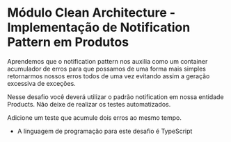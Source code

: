 # Módulo Clean Architecture - Implementação de Notification Pattern em Produtos

Aprendemos que o notification pattern nos auxilia como um container acumulador de erros para que possamos de uma forma mais simples retornarmos nossos erros todos de uma vez evitando assim a geração excessiva de exceções.

Nesse desafio você deverá utilizar o padrão notification em nossa entidade Products. Não deixe de realizar os testes automatizados.

Adicione um teste que acumule dois erros ao mesmo tempo.

- A linguagem de programação para este desafio é TypeScript
